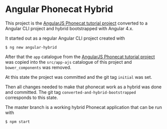 # Angular Phonecat Hybrid

This project is the [AngularJS Phonecat tutorial project](https://github.com/angular/angular-phonecat)
converted to a Angular CLI project and hybrid bootstrapped with Angular 4.x.

It started out as a regular Angular CLI project created with

    $ ng new angular-hybrid
    
After that the `app` catalogue from the [AngularJS Phonecat tutorial project](https://github.com/angular/angular-phonecat)
was copied into the `src/app-ajs` catalogue of this project and `bower_components` was removed.

At this state the project was committed and the git tag `initial` was set. 

Then all changes needed to make that phonecat work as a hybrid was done
and committed. The git tag `converted-and-hybrid-bootstrapped` corresponds
to this state. 

The master branch is a working hybrid Phonecat application that can be run with

    $ npm start
    

